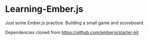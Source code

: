Learning-Ember.js
=================

Just some Ember.js practice. Building a small game and scoreboard.

Dependencies cloned from https://github.com/emberjs/starter-kit
